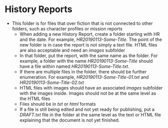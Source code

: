 # History Reports
* This folder is for files that over fiction that is not connected to other folders, such as character profiles or mission reports
  * When adding a new History Report, create a folder starting with HR and the date. For example, *HR20190113-Some-Title*. The point of the new folder is in case the report is not simply a text file. HTML files are also acceptable and need an *images* subfolder
  * In that folder, put the report, with the same name as the folder. For example, a folder with the name *HR20190113-Some-Title* should have a file within named *HR20190113-Some-Title.txt*. 
  * If there are multiple files in the folder, there should be further enumeration. For example, *HR20190113-Some-Title-01.txt* and *HR20190113-Some-Title-02.txt*
  * HTML files with images should have an associated *images* subfolder with the images inside. Images should not be at the same level as the HTML files
  * Files should be in *txt* or *html* formats
  * If a file is still being edited and not yet ready for publishing, put a *DRAFT.txt* file in the folder at the same level as the text or HTML file explaining that the document is not yet finished.

